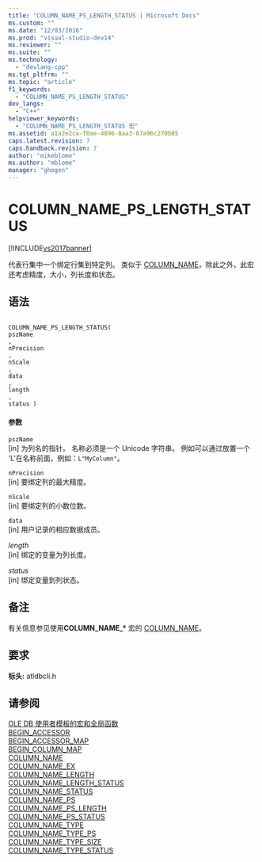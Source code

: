 ```yaml
---
title: "COLUMN_NAME_PS_LENGTH_STATUS | Microsoft Docs"
ms.custom: ""
ms.date: "12/03/2016"
ms.prod: "visual-studio-dev14"
ms.reviewer: ""
ms.suite: ""
ms.technology: 
  - "devlang-cpp"
ms.tgt_pltfrm: ""
ms.topic: "article"
f1_keywords: 
  - "COLUMN_NAME_PS_LENGTH_STATUS"
dev_langs: 
  - "C++"
helpviewer_keywords: 
  - "COLUMN_NAME_PS_LENGTH_STATUS 宏"
ms.assetid: a1a2e2ca-f0ae-4896-8aa3-67a96c270b05
caps.latest.revision: 7
caps.handback.revision: 7
author: "mikeblome"
ms.author: "mblome"
manager: "ghogen"
---
```

# COLUMN_NAME_PS_LENGTH_STATUS
[!INCLUDE[vs2017banner](../../assembler/inline/includes/vs2017banner.md)]

代表行集中一个绑定行集到特定列。  类似于 [COLUMN\_NAME](../../data/oledb/column-name.md)，除此之外，此宏还考虑精度，大小，列长度和状态。  
  
## 语法  
  
```  
  
COLUMN_NAME_PS_LENGTH_STATUS(  
pszName  
,   
nPrecision  
,   
nScale  
,   
data  
,   
length  
,   
status )  
```  
  
#### 参数  
 `pszName`  
 \[in\] 为列名的指针。  名称必须是一个 Unicode 字符串。  例如可以通过放置一个 'L'在名称前面，例如：`L"MyColumn"`。  
  
 `nPrecision`  
 \[in\] 要绑定列的最大精度。  
  
 `nScale`  
 \[in\] 要绑定列的小数位数。  
  
 `data`  
 \[in\] 用户记录的相应数据成员。  
  
 *length*  
 \[in\] 绑定的变量为列长度。  
  
 *status*  
 \[in\] 绑定变量到列状态。  
  
## 备注  
 有关信息参见使用**COLUMN\_NAME\_\*** 宏的 [COLUMN\_NAME](../../data/oledb/column-name.md)。  
  
## 要求  
 **标头:** atldbcli.h  
  
## 请参阅  
 [OLE DB 使用者模板的宏和全局函数](../../data/oledb/macros-and-global-functions-for-ole-db-consumer-templates.md)   
 [BEGIN\_ACCESSOR](../../data/oledb/begin-accessor.md)   
 [BEGIN\_ACCESSOR\_MAP](../../data/oledb/begin-accessor-map.md)   
 [BEGIN\_COLUMN\_MAP](../../data/oledb/begin-column-map.md)   
 [COLUMN\_NAME](../../data/oledb/column-name.md)   
 [COLUMN\_NAME\_EX](../../data/oledb/column-name-ex.md)   
 [COLUMN\_NAME\_LENGTH](../../data/oledb/column-name-length.md)   
 [COLUMN\_NAME\_LENGTH\_STATUS](../../data/oledb/column-name-length-status.md)   
 [COLUMN\_NAME\_STATUS](../../data/oledb/column-name-status.md)   
 [COLUMN\_NAME\_PS](../../data/oledb/column-name-ps.md)   
 [COLUMN\_NAME\_PS\_LENGTH](../../data/oledb/column-name-ps-length.md)   
 [COLUMN\_NAME\_PS\_STATUS](../../data/oledb/column-name-ps-status.md)   
 [COLUMN\_NAME\_TYPE](../../data/oledb/column-name-type.md)   
 [COLUMN\_NAME\_TYPE\_PS](../../data/oledb/column-name-type-ps.md)   
 [COLUMN\_NAME\_TYPE\_SIZE](../../data/oledb/column-name-type-size.md)   
 [COLUMN\_NAME\_TYPE\_STATUS](../../data/oledb/column-name-type-status.md)